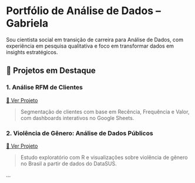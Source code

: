 # Portfólio de Análise de Dados – Gabriela

Sou cientista social em transição de carreira para Análise de Dados, com experiência em pesquisa qualitativa e foco em transformar dados em insights estratégicos.

## 🌟 Projetos em Destaque

### 1. Análise RFM de Clientes
[🔗 Ver Projeto](https://github.com/seuusuario/analise-rfm-clientes)
> Segmentação de clientes com base em Recência, Frequência e Valor, com dashboards interativos no Google Sheets.

### 2. Violência de Gênero: Análise de Dados Públicos
[🔗 Ver Projeto](https://github.com/seuusuario/violencia-genero-dados-publicos)
> Estudo exploratório com R e visualizações sobre violência de gênero no Brasil a partir de dados do DataSUS.

...
